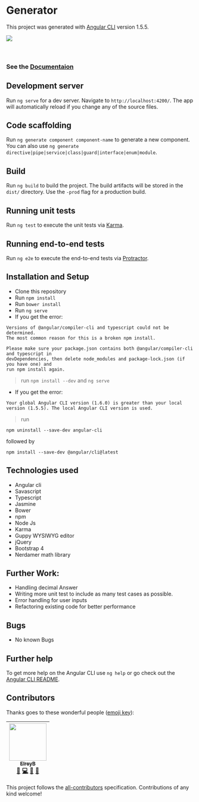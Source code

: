# Generator

This project was generated with [Angular CLI](https://github.com/angular/angular-cli) version 1.5.5.

<img align="left" src="https://www.excitor.com/sites/default/files/Document-Icon-small_3.png" /><br><br><br>





### See the [Documentaion](https://github.com/ChalkDoc/generator/wiki)

## Development server

Run `ng serve` for a dev server. Navigate to `http://localhost:4200/`. The app will automatically reload if you change any of the source files.

## Code scaffolding

Run `ng generate component component-name` to generate a new component. You can also use `ng generate directive|pipe|service|class|guard|interface|enum|module`.

## Build

Run `ng build` to build the project. The build artifacts will be stored in the `dist/` directory. Use the `-prod` flag for a production build.

## Running unit tests

Run `ng test` to execute the unit tests via [Karma](https://karma-runner.github.io).

## Running end-to-end tests

Run `ng e2e` to execute the end-to-end tests via [Protractor](http://www.protractortest.org/).

## Installation and Setup
* Clone this repository
* Run `npm install`
* Run `bower install`
* Run `ng serve`
* If you get the error:

```
Versions of @angular/compiler-cli and typescript could not be determined.
The most common reason for this is a broken npm install.

Please make sure your package.json contains both @angular/compiler-cli and typescript in
devDependencies, then delete node_modules and package-lock.json (if you have one) and
run npm install again.
```

> run `npm install --dev` and `ng serve`

* If you get the error:
```
Your global Angular CLI version (1.6.0) is greater than your local
version (1.5.5). The local Angular CLI version is used.
```
> run
```
npm uninstall --save-dev angular-cli
```
followed by
```
npm install --save-dev @angular/cli@latest
```
## Technologies used
* Angular cli
* Savascript
* Typescript
* Jasmine
* Bower
* npm
* Node Js
* Karma
* Guppy WYSIWYG editor
* jQuery
* Bootstrap 4
* Nerdamer math library

## Further Work:
* Handling decimal Answer
* Writing more unit test to include as many test cases as possible.
* Error handling for user inputs
* Refactoring existing code for better performance

## Bugs

* No known Bugs

## Further help

To get more help on the Angular CLI use `ng help` or go check out the [Angular CLI README](https://github.com/angular/angular-cli/blob/master/README.md).

## Contributors

Thanks goes to these wonderful people ([emoji key](https://github.com/kentcdodds/all-contributors#emoji-key)):

<!-- ALL-CONTRIBUTORS-LIST:START - Do not remove or modify this section -->
<!-- prettier-ignore -->
| [<img src="https://avatars1.githubusercontent.com/u/20192033?v=4" width="100px;"/><br /><sub><b>ElreyB</b></sub>](https://github.com/ElreyB)<br />[🐛](https://github.com/ChalkDoc/generator/issues?q=author%3AElreyB "Bug reports") [💻](https://github.com/ChalkDoc/generator/commits?author=ElreyB "Code") [🎨](#design-ElreyB "Design") [🤔](#ideas-ElreyB "Ideas, Planning, & Feedback") |
| :---: |
<!-- ALL-CONTRIBUTORS-LIST:END -->

This project follows the [all-contributors](https://github.com/kentcdodds/all-contributors) specification. Contributions of any kind welcome!